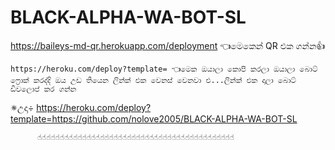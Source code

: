# BLACK-ALPHA-WA-BOT-SL
https://baileys-md-qr.herokuapp.com/deployment  👈මෙකෙන් QR එක ගන්න👍









    https://heroku.com/deploy?template= 👈මෙක ඔයාලා කොපි කරලා ඔයාලා බොට් ෆ්‍රොක් කරද්දි ඔය උඩ තියෙන ලින්ක් එක වෙනස් වෙනවා එ...ලින්ක් එක දාලා බොට් ඩිවලොප් කර ගන්න


✵උදා÷    https://heroku.com/deploy?template=https://github.com/nolove2005/BLACK-ALPHA-WA-BOT-SL
         
          ☝️☝️☝️☝️☝️☝️☝️☝️☝️☝️☝️☝️☝️☝️☝️☝️☝️☝️☝️☝️☝️☝️☝️☝️☝️☝️☝️☝️☝️☝️☝️☝️☝️☝️☝️☝️☝️☝️☝️☝️☝️☝️☝️☝️

